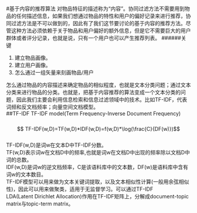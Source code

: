 #基于内容的推荐算法
对物品特征的描述称为“内容”。协同过滤方法不需要用到物品的任何描述信息，如果我们想通过物品的特性和用户的偏好记录来进行推荐，协同过滤方法是不可以做到的，因此有了我们这节要讨论的基于内容的推荐方法。尽管这种方法必须依赖于关于物品和用户偏好的额外信息，但是它不需要巨大的用户群体或者评分记录，也就是说，只有一个用户也可以产生推荐列表。 
######关键
1. 建立物品画像。  
2. 建立用户画像。
3. 怎么通过一组矢量来刻画物品/用户
 
怎么通过物品的内容描述来确定物品的相似程度，也就是文本分类问题；通过文本分类来进行物品的分类。也就是，把基于内容推荐的算法变成一个文本分类的问题，因此我们主要会利用信息检索和信息过滤领域中的技术。比如TF-IDF，代表词频和反文档频率；向量空间文档模型。  
##TF-IDF
TF-IDF model\(Term Frequency-Inverse Document Frequency\)  
&emsp;&emsp;$$ TF-IDF(w,D)=TF(w,D)*IDF(w,D)=f(w,D)*\log(\frac{C}{DF(w)})$$   
TF-IDF\(w,D\)是词w在文本D中TF-IDF分数。  
TF\(w,D\)表示词w在文档D中的频率,也就是词w在文档D中出现的频率除以文档D中词的总数。  
IDF\(w,D\)是词w的逆文档频率，C是该语料库中的文本数，DF(w)是语料库中含有词w的文本数目。    
TF-IDF模型可以用来做为文本关键词提取，以及文本相似性计算\(一般用余弦相似性\)，因此可以用来做聚类，适用于无监督学习。可以通过TF-IDF  
LDA\(Latent Dirichlet Allocation\)作用在TF-IDF矩阵上，分解成document-topic matrix与topic-term matrix。 